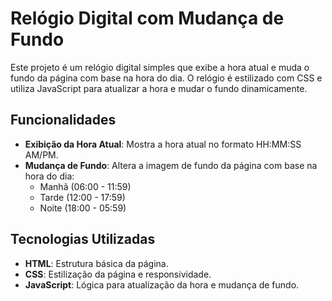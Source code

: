 # Relógio Digital com Mudança de Fundo

Este projeto é um relógio digital simples que exibe a hora atual e muda o fundo da página com base na hora do dia. O relógio é estilizado com CSS e utiliza JavaScript para atualizar a hora e mudar o fundo dinamicamente.

## Funcionalidades

- **Exibição da Hora Atual**: Mostra a hora atual no formato HH:MM:SS AM/PM.
- **Mudança de Fundo**: Altera a imagem de fundo da página com base na hora do dia:
  - Manhã (06:00 - 11:59)
  - Tarde (12:00 - 17:59)
  - Noite (18:00 - 05:59)

## Tecnologias Utilizadas

- **HTML**: Estrutura básica da página.
- **CSS**: Estilização da página e responsividade.
- **JavaScript**: Lógica para atualização da hora e mudança de fundo.
